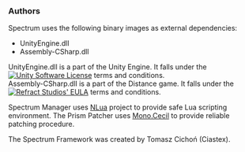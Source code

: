 ### Authors
Spectrum uses the following binary images as external dependencies:
  - UnityEngine.dll
  - Assembly-CSharp.dll

UnityEngine.dll is a part of the Unity Engine. It falls under the [![Unity Software License](https://unity3d.com/legal/eula)](https://unity3d.com/legal/eula)
 terms and conditions.  
Assembly-CSharp.dll is a part of the Distance game. It falls under the [![Refract Studios' EULA](http://store.steampowered.com/eula/233610_eula_0)](http://store.steampowered.com/eula/233610_eula_0)
 terms and conditions.

Spectrum Manager uses [NLua](https://github.com/NLua) project to provide safe Lua scripting environment. 
The Prism Patcher uses [Mono.Cecil](https://github.com/jbevain/cecil) to provide reliable patching procedure.

The Spectrum Framework was created by Tomasz Cichoń (Ciastex).
